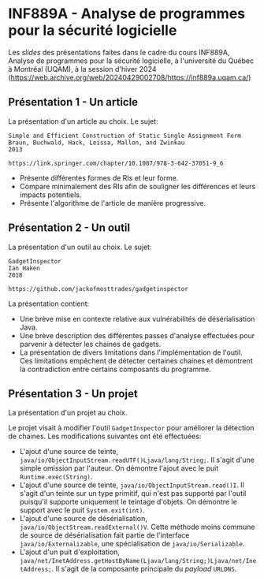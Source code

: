 # INF889A - Analyse de programmes pour la sécurité logicielle

Les _slides_ des présentations faites dans le cadre du cours
INF889A, Analyse de programmes pour la sécurité logicielle, à
l'université du Québec à Montréal (UQAM), à la session d'hiver
2024 (https://web.archive.org/web/20240429002708/https://inf889a.uqam.ca/)


## Présentation 1 - Un article

La présentation d'un article au choix. Le sujet:

```
Simple and Efficient Construction of Static Single Assignment Form
Braun, Buchwald, Hack, Leissa, Mallon, and Zwinkau
2013

https://link.springer.com/chapter/10.1007/978-3-642-37051-9_6
```

- Présente différentes formes de RIs et leur forme.
- Compare minimalement des RIs afin de souligner les différences et leurs impacts potentiels.
- Présente l'algorithme de l'article de manière progressive.


## Présentation 2 - Un outil

La présentation d'un outil au choix. Le sujet:

```
GadgetInspector
Ian Haken
2018

https://github.com/jackofmosttrades/gadgetinspector
```

La présentation contient:

- Une brève mise en contexte relative aux vulnérabilités de désérialisation Java.
- Une brève description des différentes passes d'analyse effectuées
  pour parvenir à détecter les chaines de gadgets.
- La présentation de divers limitations dans l'implémentation de l'outil.
  Ces limitations empêchent de détecter certaines chaines et démontrent
  la contradiction entre certains composants du programme.


## Présentation 3 - Un projet

La présentation d'un projet au choix.

Le projet visait à modifier l'outil `GadgetInspector` pour améliorer la
détection de chaines. Les modifications suivantes ont été effectuées:

- L'ajout d'une source de teinte, `java/io/ObjectInputStream.readUTF()Ljava/lang/String;`.
  Il s'agit d'une simple omission par l'auteur. On démontre l'ajout
  avec le puit `Runtime.exec(String)`.
- L'ajout d'une source de teinte, `java/io/ObjectInputStream.read()I`.
  Il s'agit d'un teinte sur un type primitif, qui n'est pas supporté
  par l'outil puisqu'il supporte uniquement le teintage d'objets.
  On démontre le support avec le puit `System.exit(int)`.
- L'ajout d'une source de désérialisation, `java/io/ObjectStream.readExternal()V`.
  Cette méthode moins commune de source de désérialisation fait partie de
  l'interface `java/io/Externalizable`, une spécialisation de `java/io/Serializable`.
- L'ajout d'un puit d'exploitation, `java/net/InetAddress.getHostByName(Ljava/lang/String;)Ljava/net/InetAddress;`.
  Il s'agit de la composante principale du _payload_ `URLDNS`.
